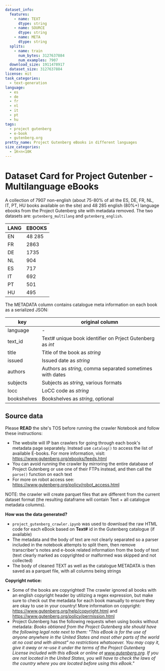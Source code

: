 ```yaml
---
dataset_info:
  features:
    - name: TEXT
      dtype: string
    - name: SOURCE
      dtype: string
    - name: META
      dtype: string
  splits:
    - name: train
      num_bytes: 3127637884
      num_examples: 7907
  download_size: 1911478917
  dataset_size: 3127637884
license: mit
task_categories:
  - text-generation
language:
  - es
  - de
  - fr
  - nl
  - it
  - pt
  - hu
tags:
  - project gutenberg
  - e-book
  - gutenberg.org
pretty_name: Project Gutenberg eBooks in different languages
size_categories:
  - 1K<n<10K
---
```


# Dataset Card for Project Gutenber - Multilanguage eBooks

A collection of 7907 non-english (about 75-80% of all the ES, DE, FR, NL, IT,
PT, HU books available on the site) and 48 285 english (80%+) language ebooks
from the Project Gutenberg site with metadata removed. The two datasets are:
`gutenberg_multilang` and `gutenberg_english`.

| LANG | EBOOKS |
| ---- | ------ |
| EN   | 48 285 |
| FR   | 2863   |
| DE   | 1735   |
| NL   | 904    |
| ES   | 717    |
| IT   | 692    |
| PT   | 501    |
| HU   | 495    |

The METADATA column contains catalogue meta information on each book as a
serialized JSON:

| key         | original column                                           |
| ----------- | --------------------------------------------------------- |
| language    | -                                                         |
| text_id     | Text# unique book identifier on Prject Gutenberg as _int_ |
| title       | Title of the book as _string_                             |
| issued      | Issued date as _string_                                   |
| authors     | Authors as _string_, comma separated sometimes with dates |
| subjects    | Subjects as _string_, various formats                     |
| locc        | LoCC code as _string_                                     |
| bookshelves | Bookshelves as _string_, optional                         |

## Source data

Please **READ** the site's TOS before running the crawler Notebook and follow
these instructions:

- The website will IP ban crawlers for going through each book's metadata page
  separately. Instead use `catalog()` to access the list of available E-books.
  For more information, visit: https://www.gutenberg.org/ebooks/feeds.html
- You can avoid running the crawler by mirroring the entire database of Project
  Gutenberg or use one of their FTPs instead, and then call the `parse()`
  function on each text
- For more on robot access see:
  https://www.gutenberg.org/policy/robot_access.html

NOTE: the crawler will create parquet files that are different from the current
dataset format (the resulting dataframe will contain Text + all catalogue
metadata columns).

**How was the data generated?**

- `project_gutenberg_crawler.ipynb` was used to download the raw HTML code for
  each eBook based on **Text#** id in the Gutenberg catalogue (if available)
- The metadata and the body of text are not clearly separated so a parser
  included in the notebook attempts to split them, then remove transcriber's
  notes and e-book related information from the body of text (text clearly
  marked as copyrighted or malformed was skipped and not collected)
- The body of cleaned TEXT as well as the catalogue METADATA is then saved as a
  parquet file, with all columns being strings

**Copyright notice:**

- Some of the books are copyrighted! The crawler ignored all books with an
  english copyright header by utilizing a regex expression, but make sure to
  check out the metadata for each book manually to ensure they are okay to use
  in your country! More information on copyright:
  https://www.gutenberg.org/help/copyright.html and
  https://www.gutenberg.org/policy/permission.html
- Project Gutenberg has the following requests when using books without
  metadata: _Books obtianed from the Project Gutenberg site should have the
  following legal note next to them: "This eBook is for the use of anyone
  anywhere in the United States and most other parts of the world at no cost and
  with almost" no restrictions whatsoever. You may copy it, give it away or
  re-use it under the terms of the Project Gutenberg License included with this
  eBook or online at www.gutenberg.org. If you are not located in the United
  States, you will have to check the laws of the country where you are located
  before using this eBook."_
